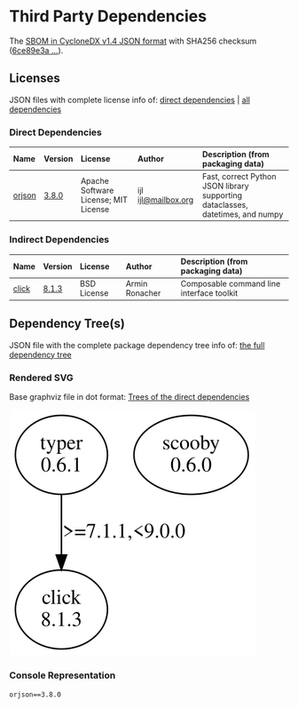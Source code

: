 # Third Party Dependencies

<!--[[[fill sbom_sha256()]]]-->
The [SBOM in CycloneDX v1.4 JSON format](https://github.com/sthagen/pilli/blob/default/sbom.json) with SHA256 checksum ([6ce89e3a ...](https://raw.githubusercontent.com/sthagen/pilli/default/sbom.json.sha256 "sha256:6ce89e3aec2f4d7d32160225ae5e9e771c32fc778f721fffe2f4d25c039c856d")).
<!--[[[end]]] (checksum: 992162f16c33eee732225c4348e2d2db)-->
## Licenses 

JSON files with complete license info of: [direct dependencies](direct-dependency-licenses.json) | [all dependencies](all-dependency-licenses.json)

### Direct Dependencies

<!--[[[fill direct_dependencies_table()]]]-->
| Name                                    | Version                                         | License                              | Author                | Description (from packaging data)                                              |
|:----------------------------------------|:------------------------------------------------|:-------------------------------------|:----------------------|:-------------------------------------------------------------------------------|
| [orjson](https://github.com/ijl/orjson) | [3.8.0](https://pypi.org/project/orjson/3.8.0/) | Apache Software License; MIT License | ijl <ijl@mailbox.org> | Fast, correct Python JSON library supporting dataclasses, datetimes, and numpy |
<!--[[[end]]] (checksum: 5bdbbace01e33add822ef5e47b1faa18)-->

### Indirect Dependencies

<!--[[[fill indirect_dependencies_table()]]]-->
| Name                                          | Version                                        | License     | Author         | Description (from packaging data)         |
|:----------------------------------------------|:-----------------------------------------------|:------------|:---------------|:------------------------------------------|
| [click](https://palletsprojects.com/p/click/) | [8.1.3](https://pypi.org/project/click/8.1.3/) | BSD License | Armin Ronacher | Composable command line interface toolkit |
<!--[[[end]]] (checksum: dc3a866a7aa3332404bde3da87727cb9)-->

## Dependency Tree(s)

JSON file with the complete package dependency tree info of: [the full dependency tree](package-dependency-tree.json)

### Rendered SVG

Base graphviz file in dot format: [Trees of the direct dependencies](package-dependency-tree.dot.txt)

<img src="https://raw.githubusercontent.com/sthagen/pilli/default/docs/third-party/package-dependency-tree.svg" alt="Trees of the direct dependencies" title="Trees of the direct dependencies"/>

### Console Representation

<!--[[[fill dependency_tree_console_text()]]]-->
````console
orjson==3.8.0
````
<!--[[[end]]] (checksum: 956d60ee33d79a2532a94c82b6097753)-->
